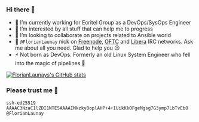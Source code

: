 ### Hi there 👋

- 🔭 I’m currently working for Ecritel Group as a DevOps/SysOps Engineer
- 🌱 I’m interested by all stuff that can help me to progress
- 👯 I’m looking to collaborate on projects related to Ansible world
- 💬 `@FlorianLaunay` nick on [Freenode](https://freenode.net/), [OFTC](https://www.oftc.net/) and [Libera](https://libera.chat/) IRC networks. Ask me about all you need. Glad to help you 😉
- ⚡ Not born as DevOps. Formerly an old Linux System Engineer who fell into the magic of pipelines 🤯

[![FlorianLaunays's GitHub stats](https://github-readme-stats.vercel.app/api?username=florianlaunay&show_icons=true)](https://github.com/anuraghazra/github-readme-stats)

### Please trust me 🤨

```
ssh-ed25519 AAAAC3NzaC1lZDI1NTE5AAAAIMkzky8oplAHP+4+IUikKkOFgeMgsg7G3ymp7LbTvEbO @FlorianLaunay
```
